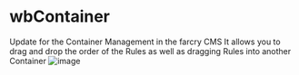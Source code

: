 # wbContainer
Update for the Container Management in the farcry CMS
It allows you to drag and drop the order of the Rules as well as dragging Rules into another Container
![image](https://github.com/PhillipRasmussen/wbContainer/assets/7389789/3dee838b-5bbe-494e-bb64-dfb34506fc7a)

